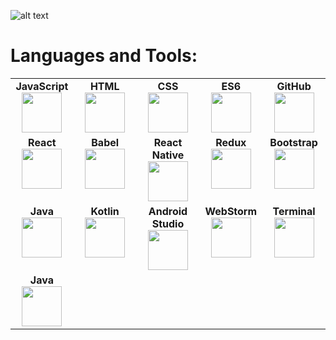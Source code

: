 ![alt text](https://user-images.githubusercontent.com/507615/90595977-95e70e80-e220-11ea-864a-6a61adaff212.png "Описание будет тут")

# Languages and Tools:

<table>
  <tbody width='100%'>
    <tr valign="top">
      </td>
      <td width="20%" align="center">
        <span><b>JavaScript</b></span><br>
        <img height="64px" src="https://cdn.svgporn.com/logos/javascript.svg">
      </td>
      <td width="20%" align="center">
        <span><b>HTML</b></span><br>
        <img height="64px" src="https://cdn.svgporn.com/logos/html-5.svg">
      </td>
      <td width="20%" align="center">
        <span><b>CSS</b></span><br>
        <img height="64px" src="https://i.pinimg.com/originals/eb/7e/20/eb7e20e646f5b7ec9ed4f8f78a5dee8f.png">
      </td>
      <td width="20%" align="center">
        <span><b>ES6</b></span><br>
        <img height="64px" src="https://cdn.svgporn.com/logos/es6.svg">
      </td>
      <td width="20%" align="center">
        <span><b>GitHub</b></span><br>
        <img height="64px" src="https://cdn.iconscout.com/icon/free/png-256/github-154-675675.png">
      </td>
    <tr valign="top">
      <td width="20%" align="center">
        <span><b>React</b></span><br>
        <img height="64px" src="https://raw.githubusercontent.com/rexxars/react-hexagon/master/logo/react-hexagon.png">
      </td>
      <td width="20%" align="center">
        <span><b>Babel</b></span><br>
        <img height="64px" src="https://cdn.svgporn.com/logos/babel.svg">
      </td>
      <td width="20%" align="center">
        <span><b>React Native</b></span><br>
        <img height="64px" src="https://cdn.worldvectorlogo.com/logos/webstorm-icon.svg">
      </td>
            <td width="20%" align="center">
        <span><b>Redux</b></span><br>
        <img height="64px" src="https://cdn.svgporn.com/logos/redux.svg">
      </td>
       <td width="20%" align="center">
        <span><b>Bootstrap</b></span><br>
        <img height="64px" src="https://getbootstrap.com/docs/5.0/assets/brand/bootstrap-logo-black.svg">
      </td>
    </tr>
    <tr valign="top">
    <td width="20%" align="center">
        <span><b>Java</b></span><br>
        <img height="64px" src="https://cdn.worldvectorlogo.com/logos/java.svg">
      </td>
      <td width="20%" align="center">
        <span><b>Kotlin</b></span><br>
        <img height="64px" src="https://lh3.googleusercontent.com/proxy/KlIJa6Y3MqnOOveszN4yA2z6icTClf_2QEmTxXw2Gze4I4-JKk_R2DQ7l8pCXJEUm9oObvxm8NNwe_nLU55SjcSth1bqEW0Pvw">
      <td width="20%" align="center">
        <span><b>Android Studio</b></span><br>
        <img height="64px" src="https://encrypted-tbn0.gstatic.com/images?q=tbn:ANd9GcS9RBDEOLiMkEGH4IMXKTUFh1TBxzzEF2X6ed30WEajj3UamQNNYR5ZhA0y5VrGnu_GrR8&usqp=CAU">
      </td>
        <td width="20%" align="center">
        <span><b>WebStorm</b></span><br>
        <img height="64px" src="https://cdn.worldvectorlogo.com/logos/webstorm-icon.svg">
      </td>
       <td width="20%" align="center">
        <span><b>Terminal</b></span><br>
        <img height="64px" src="https://cdn.svgporn.com/logos/terminal.svg">
      </td>
    <tr valign="top">
    <td width="20%" align="center">
        <span><b>Java</b></span><br>
        <img height="64px" src="https://cdn.worldvectorlogo.com/logos/java.svg">
      </td>
  </tbody>
</table>